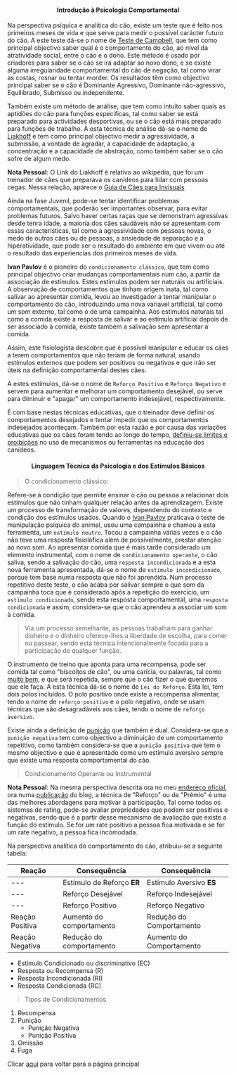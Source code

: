 <h4 style="text-align:center">Introdução à Psicologia Comportamental</h4>

Na perspectiva psíquica e analitica do cão, existe um teste que é feito nos primeiros meses de vida e que serve para medir o possível carácter futuro do cão. A este teste dá-se o nome de [Teste de Campbell](https://www.ncbi.nlm.nih.gov/pmc/articles/PMC2327247/), que tem como principal objectivo saber qual é o comportamento do cão, ao nível da atratividade social, entre o cão e o dono. Este método é usado por criadores para saber se o cão se irá adaptar ao novo dono, e se existe alguma irregularidade comportamental do cão de negação, tal como virar as costas, rosnar ou tentar morder. Os resultados tẽm como objectivo principal saber se o cão é Dominante Agressivo, Dominante não-agressivo, Equilibrado, Submisso ou independente. 

Também existe um método de análise, que tem como intuíto saber quais as aptidões do cão para funções especificas, tal como saber se está preparado para actividades desportivas, ou se o cão está mais preparado para funções de trabalho. A esta técnica de análise dá-se o nome de [Liakhoff](https://en.wikipedia.org/wiki/Nikolai_Liakhoff) e tem como principal objectivo medir a agressividade, a submissão, a vontade de agradar, a capacidade de adaptação, a concentração e a capacidade de abstração, como também saber se o cão sofre de algum medo. 

**Nota Pessoal**: O Link do Liakhoff é relativo ao wikipédia, que foi um treinador de cães que preparava os canídeos para lidar com pessoas cegas. Nessa relação, aparece o [Guia de Cães para Invisuais](https://en.wikipedia.org/wiki/The_Guide_Dogs_for_the_Blind_Association)

Ainda na fase Juvenil, pode-se tentar identificar problemas comportamentais, que poderão ser importantes observar, para evitar problemas futuros. Salvo haver certas raças que se demonstram agressivas desde tenra idade, a maioria dos cães saudáveis não se apresentam com essas características, tal como a agressividade com pessoas novas, o medo de outros cães ou de pessoas, a ansiedade de separação e a hiperatividade, que pode ser o resultado do ambiente em que vivem ou até o resultado das experiencias dos primeiros meses de vida. 

**Ivan Pavlov** é o pioneiro do `condicionamento clássico`, que tem como principal objectivo criar mudanças comportamentais num cão, a partir da associação de estímulos. Estes estímulos podem ser naturais ou artificiais. A observação de comportamentos que tinham origem inata, tal como salivar ao apresentar comida, levou ao investigador a tentar manipular o comportamento do cão, introduzindo uma nova variavel artificial, tal como um som externo, tal como o de uma campainha. Aos estímulos naturais tal como a comida existe a resposta de salivar e ao estímulo artificial depois de ser associado à comida, existe também a salivação sem apresentar a comida. 

Assim, este fisiologista descobre que é possível manipular e educar os cães a terem comportamentos que não teriam de forma natural, usando estímulos externos que podem ser positivos ou negativos e que irão ser úteis na definição comportamental destes cães. 

A estes estímulos, dá-se o nome de `Reforço Positivo` e `Reforço Negativo` e servem para aumentar e melhorar um comportamento desejável, ou serve para diminuir e "apagar" um comportamento indesejável, respectivamente.

É com base nestas técnicas educativas, que o treinador deve definir os comportamentos desejados e tentar impedir que os comportamentos indesejados aconteçam. Também por esta razão e por causa das variações educativas que os cães foram tendo ao longo do tempo, [definiu-se limites e proibições](../lei/README.md) no uso de mecanismos ou ferramentas na educação dos canídeos. 

<h4 style="text-align:center"> Linguagem Técnica da Psicologia e dos Estímulos Básicos</h4>

> O condicionamento clássico: 


Refere-se à condição que permite ensinar o cão ou pessoa a relacionar dois estímulos que não tinham qualquer relação antes da aprendizagem. Existe um processo de transformação de valores, dependendo do contexto e condição dos estímulos usados. Quando o [Ivan Pavlov](https://pt.wikipedia.org/wiki/Ivan_Pavlov) praticava o teste de manipulação psíquica do animal, usou uma campainha e chamou a esta ferramenta, um `estímulo neutro`. Tocou a campaínha várias vezes e o cão não teve uma resposta fisiolófica além de possivelmente, prestar atenção ao novo som. Ao apresentar comida que é mais tarde considerado um elemento instrumental, com o nome de `condicionamento operante`, o cão saliva, sendo a salivação do cão, uma `resposta incondicionada` e a esta nova ferramenta apresentada, dá-se o nome de `estímulo incondicionado`, porque tem base numa resposta que não foi aprendida. Num processo repetitivo deste teste, o cão acaba por salivar sempre o que som da campainha toca que é considerado após a repetição do exercício, um `estímulo condicionado`, sendo esta resposta comportamental, uma `resposta condicionada` e assim, considera-se que o cão aprendeu a associar um som à comida. 

> Via um processo semelhante, as pessoas trabalham para ganhar dinheiro e o dinheiro oferece-lhes a liberdade de escolha, para comer ou passear, sendo esta técnica intencionalmente focada para a participação de qualquer função.  



O instrumento de treino que aponta para uma recompensa, pode ser comida tal como "biscoitos de cão", ou uma carícia, ou palavras, tal como <ins>muito bem</ins>, e que será repetida, sempre que o cão fizer o que queremos que ele faça. A esta técnica dá-se o nome de `Lei do Reforço`. Esta lei, tem dois polos incluídos. O polo positivo onde existe a recompensa alimentar, tendo o nome de `reforço positivo` e o polo negativo, onde se usam técnicas que são desagradáveis aos cães, tendo o nome de `reforço aversivo`. 



Existe ainda a definição de <ins>punição</ins> que também é dual. Considera-se que a `punição negativa` tem como objectivo a diminuição de um comportamento repetitivo, como também considera-se que a `punição positiva` que tem o mesmo objectivo e que é apresentado como um estímulo aversivo sempre que existe uma resposta comportamental do cão. 

> Condicionamento Operante ou Instrumental

**Nota Pessoal**: Na mesma perspectiva descrita ora no meu [endereço oficial](https://wiki.odicforcesounds.com), ora numa [publicação](https://criticasempiedade.blogspot.com/2024/08/justica-desafio-mundial-solucao-mundial.html) do blog, a técnica de "Reforço" ou de "Prémio" é uma das melhores abordagens para motivar à participação. Tal como todos os sistemas de rating, pode-se avaliar propriedades que podem ser positivas e negativas, sendo que é a partir desse mecanismo de avaliação que existe a função do estímulo. Se for um rate positivo a pessoa fica motivada e se for um rate negativo, a pessoa fica incomodada. 

Na perspectiva analítica do comportamento do cão, atribuiu-se a seguinte tabela: 

| Reação | Consequência | Consequência | 
| --- | --- | --- | 
| --- | Estímulo de Reforço **ER** | Estímulo Aversivo **ES** | 
| --- | Reforço Desejável | Reforço Indesejável |
| --- | Reforço Positivo | Reforço Negativo |  
| Reação Positiva | Aumento do comportamento | Redução do Comportamento | 
| Reação Negativa | Redução do comportamento | Aumento do Comportamento | 

- Estímulo Condicionado ou discriminativo (EC)
- Resposta ou Recompensa (R)
- Resposta Incondicionada (RI)
- Resposta Condicionada (RC)

> Tipos de Condicionamentos

1. Recompensa
2. Punição
    - Punição Negativa
    - Punição Positiva
3. Omissão
4. Fuga 



Clicar [aqui](../README.md) para voltar para a página principal